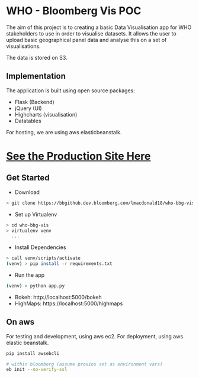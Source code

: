# WHO - Bloomberg Vis POC

The aim of this project is to creating a basic Data Visualisation app for WHO stakeholders to use in order to visualise datasets. It allows the user to upload basic geographical panel data and analyse this on a set of visualisations.

The data is stored on S3.

## Implementation

The application is built using open source packages:
 - Flask (Backend)
 - jQuery (UI)
 - Highcharts (visualisation)
 - Datatables

For hosting, we are using aws elasticbeanstalk.
# [See the Production Site Here](http://who-bbg.eu-west-2.elasticbeanstalk.com/)

## Get Started
 
- Download
```bash
> git clone https://bbgithub.dev.bloomberg.com/lmacdonald18/who-bbg-vis
```
 - Set up Virtualenv
```bash
> cd who-bbg-vis
> virtualenv venv
  ...
```
 - Install Dependencies
```bash
> call venv/scripts/activate
(venv) > pip install -r requirements.txt
```
- Run the app
```bash
(venv) > python app.py 
```
- Bokeh: http://localhost:5000/bokeh
- HighMaps: https://localhost:5000/highmaps

## On aws
For testing and development, using aws ec2. 
For deployment, using aws elastic beanstalk.

```bash
pip install awsebcli

# within bloomberg (assume proxies set as environment vars)
eb init --no-verify-ssl
```




